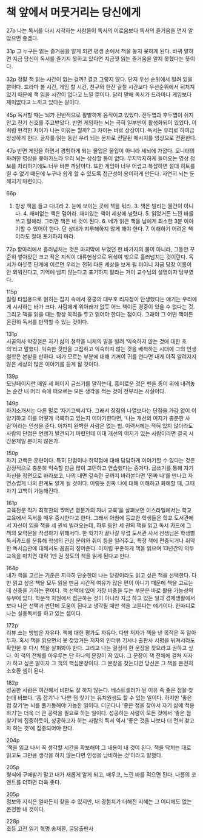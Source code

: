 # 책 앞에서 머뭇거리는 당신에게  

27p 
나는 독서를 다시 시작하는 사람들이 독서의 이로움보다 독서의 즐거움을 먼저 알았으면 좋겠다.

31p 
그 누구든 읽는 즐거움을 알게 되면 평생 손에서 책을 놓지 못하게 된다. 바꿔 말하면 지금 당신이 독서를 즐기지 못하고 있다면 지금껏 읽는 즐거움을 알지 못했다는 뜻이다.

32p 
정말 책 읽는 시간이 없는 걸까? 결코 그렇지 않다. 단지 우선 순위에서 밀려 있을 뿐이다. 드라마 볼 시간, 게임 할 시간, 친구와 한잔 걸칠 시간보다 우선순위에서 뒤처져 있기 때문에 책 읽을 시간이 없다고 느낄 뿐이다. 달리 말해 독서가 드라마나 게임보다 재미없다고 느끼고 있다는 말이다.

45p 
독서할 때는 뇌가 전반적으로 활발하게 움직이고 있었다. 전두엽과 후두엽이 쉬지 안고 전기 신호를 주고받았다. 반면 게임하는 뇌는 극히 일부만이 활성화되어 있었다. 이처럼 현격한 차이가 나는 이유는 뭘까? 그 차이는 바로 상상이다. 독서는 우리로 하여금 상상하게 한다. 글자를 읽는 동안 우리 뇌는 문자로 전달된 메시지를 영상으로 전환한다.

47p 
반면 게임을 하면서 경험하게 되는 몰입은 몰입이 아니라 세뇌에 가깝다. 모니터의 화려한 영상을 쫒아가느라 우리 뇌는 상상할 틈이 없다. 무지막지하게 들어오는 영상 정보를 처리하기에도 너무 바쁜 까닭이다. 또한 게임이 너무 어렵고 복잡하면 절대 히트를 칠 수 없기 때문에 누구나 쉽게 할 수 있도록 접근성이 용이하게 만든다. 자연히 뇌는 둔해지기 마련이다.

66p 
1. 항상 책을 들고 다녀라 2. 눈에 보이는 곳에 책을 둬라. 3. 책은 빌리는 물건이 아니다. 4. 재미없는 책은 덮어라. 재미있는 책이 세상에 널렸다. 5. 읽었거든 느낀 바를 쓰고 말해라. 그러면 책은 네 것이 된다. 6. 네가 읽은 책을 남에게 최소한 3분 이야기할 수 있어야 한다. 단 상대가 지루해하지 않게 해야 한다. 7. 이해하기 어려운 책이라도 절대 포기하지 마라.

72p 
항아리에서 흘러넘치는 것은 마지막에 부었던 한 바가지의 물이 아니라, 그동안 꾸준히 쌓아왔던 크고 작은 지식이 대류현상으로 뒤섞여 밖으로 흘러넘치는 것이란다. 독서가 아웃풋 단계에 이르면 우리는 전혀 다른 세상을 보게 될 터이니 지금 당장 이름이 안 외워진다고, 기억에 남지 않는다고 포기하지 말라는 거이 교수님의 설명이자 당부였다.

115p    
킬링 타임용으로 읽히는 잡지 속에서 홍콩의 대부호 리자청이 탄생했다는 얘기는 우리에게 시사하는 바가 크다. 사람에게 위아래가 없듯 어느 책이든 경중이 있을 수 없다는 것. 그리고 책을 읽을 때는 항상 목적을 두고 읽어야 한다는 점이다. 그래야 그 어떤 책이든 온전히 독서를 만끽할 수 있는 것이다.

131p    
시골의사 박경철은 자기 삶의 철학을 니체의 말을 빌려 ‘익숙하지 않는 것에 대한 호의’라고 말했다. 익숙한 것만을 고집하고 익숙하지 않는 것을 배척하는 시대에 그의 인생철학은 본받을 만하다. 내가 모르는 부분에 대해 기꺼이 귀를 연다면 내게 아직 알려지지 않은 세상의 많은 이야기를 듣게 될 것이다.

139p    
모닝페이지란 매일 세 페이지 글쓰기를 말하는데, 흥미로운 것은 펜을 종이 위에 내려놓는 순간 내 머리 속에 떠오르는 모든 생각을 적는 것이 전부라는 사실이다.

149p    
자기소개서는 다른 말로 ‘자기고백서’다. 그래서 장점의 나열보다는 단점을 가감 없이 이양기하고 이를 어떻게 극복하고 있는지 이야기한다면, ‘나는 개선의 여지가 충분한 사람’이라는 인상을 준다. 어차피 완벽한 사람은 없는 법. 이력서에는 적혀 있지 않더라도 사람의 단점은 언젠가 발견되기 마련인데 이대 개선의 여지가 있는 사람이라면 결국 시간문제일 뿐이지 않은가.

150p    
자기 고백은 훈련이다. 특히 단점이나 취약점에 대해 담담하게 이야기할 수 있다는 것은 감정적으로 충분히 익숙할 만큼 많이 고민하고 연습했다는 증거다. 글쓰기를 통해 자기 자신을 정면으로 바라보고, 나의 내면 깊숙한 곳까지 바라본다면 ‘진짜 나’를 만나고 자연스럽게 나의 한계도 알게 될 것이다. 이렇듯 진짜 나에 대해 이해하고 화해할 때, 그때 자기 고백이 가능해진다.

161p    
교육전문 작가 최효찬의 ‘5백년 명문가의 자녀 교육’을 살펴보면 이스라일에서는 학교 교육에서 독서를 매우 중시한다고 한다. 그래서 아침에 등교한 학생들은 학교 도서관에서 자신이 읽을 책을 세 권씩 빌려오는데, 하루 동안 세 권의 책을 읽고 독서 카드에 그 책의 요약문을 작성하기 위해서다. 한 학기가 끝나갈 무렵 도서관 사서 선생님은 학생별 독서카드를 분류해 학생의 관심 분야와 취미 등을 일러주고, 특정 책에 편중되거나 취약한 독서습관에 대해서도 꼼꼼히 짚어준다. 이처럼 꾸준하게 책을 읽으며 13년간의 의무교육을 마치면 대략 1만 권 정도의 책을 읽게 된다고 한다.

164p    
내가 책을 고르는 기준은 지극히 단순한데 나는 당장이라도 읽고 싶은 책을 선택한다. 다만 읽고 싶은 책을 모두 읽을 만큼 시간적 여유가 많은 편이 아니기 때문에 책을 고르는 데 신중을 기하는 편이다. 책 선택에 있어 가장 비중을 두는 부분은 바로 활용 가능성의 유무에 있다. 학문적 차원에서 접근하는 것이 아니라 지금 하고 있는 일과 경제생활에서 보다 나은 선택과 판단에 도움이 된다고 생각될 때만 책을 고른다는 얘기이다. 한마디로 나는 실용독서를 하고 있는 셈이다.

172p    
리뷰 쓰는 방법은 자유다. 책에 대한 평가도 자유다. 다만 저자가 책을 낸 목적은 꼭 알아두자. 혹시 책을 읽으면서 못 찾았거든 저자의 인터뷰 기사나 출판사 서평을 뒤져서라도 확인한 후 다시 책을 살펴봐야 한다. 그리고 나는 결정적 한 문장을 찾으라고 권하고 싶다. 이 책의 전체를 아우루는 단 하나의 문장이 꼭 있다. 그 문장이 책 전체에 걸쳐 저자가 하고 싶은 말이자 그 책의 핵심문장이다. 그 문장을 찾는다면 당신은 그 책을 온전히 소호환 셈이 된다.

182p    
성공한 사람은 여간해서 비판도 잘 하지 않는다. 베스트셀러가 된 이유 즉 좋은 점을 찾는데 바쁘다. ‘흠 잡기’나 ‘나쁜 점 찾기’는 유치원생도 할 수 있는 일이다. 하지만 ‘좋은 점 찾기’는 뇌를 풀가동해야 가능한 일이다. 더군다나 ‘좋은 점을 찾아서 자기 삶에 적용하기’는 더욱 더 큰 공력을 필요로 하는 일이다. 성공하는 사람이 모든 것에서 ‘좋은 점 찾기’에 집중하듯이, 성공하고자 하는 사람의 독서 역시 ‘좋은 것을 나보다 더 먼저 찾고자 하는 것’에 집중되어야 한다.

204p    
‘책을 읽고 나서 꼭 생각할 시간을 확보해야 그 내용이 내 것이 된다. 책을 닥치는 대로 읽고도 그만큼 생각을 하지 않는다면 인생을 낭비하는 것’이라고 말했다.

205p    
형식에 구애받기 말고 내가 새롭게 알게 되고, 배우고, 느낀 바를 적으면 된다. 나름의 코멘트를 더하면 더욱 좋다.

205p    
정보와 지식은 얼마든지 찾을 수 있지만, 내 경험치가 더해진 지혜는 그 어디에도 없는 온전한 내 것이다.

228p            
초등 고전 읽기 혁명 송재환, 글담출판사